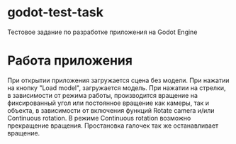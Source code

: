 # godot-test-task
Тестовое задание по разработке приложения на Godot Engine

# Работа приложения
При открытии приложения загружается сцена без модели.
При нажатии на кнопку "Load model", загружается модель.
При нажатии на стрелки, в зависимости от режима работы, производится вращение на
фиксированный угол или постоянное вращение как камеры, так и объекта, в 
зависимости от включения функций Rotate camera и/или Continuous rotation.
В режиме Continuous rotation возможно прекращение вращения. Простановка галочек
так же останавливает вращение.
